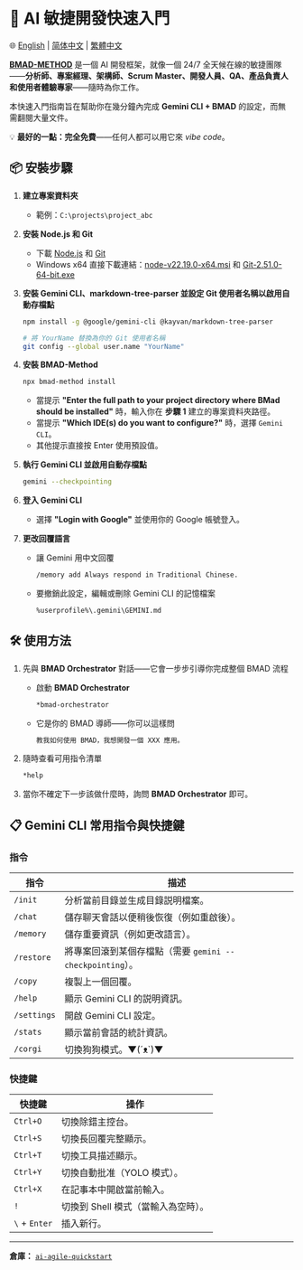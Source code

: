# 🚀 AI 敏捷開發快速入門

🌐 [English](README.md) | [简体中文](README.zh-CN.md) | [繁體中文](README.zh-TW.md)

**[BMAD-METHOD](https://github.com/bmad-code-org/BMAD-METHOD)** 是一個 AI 開發框架，就像一個 24/7 全天候在線的敏捷團隊——**分析師、專案經理、架構師、Scrum Master、開發人員、QA、產品負責人和使用者體驗專家**——隨時為你工作。

本快速入門指南旨在幫助你在幾分鐘內完成 **Gemini CLI + BMAD** 的設定，而無需翻閱大量文件。

💡 **最好的一點：完全免費**——任何人都可以用它來 *vibe code*。

## 📦 安裝步驟

1. **建立專案資料夾**  
   - 範例：`C:\projects\project_abc`

2. **安裝 Node.js 和 Git**  
   - 下載 [Node.js](https://nodejs.org/) 和 [Git](https://git-scm.com/)
   - Windows x64 直接下載連結：[node-v22.19.0-x64.msi](https://nodejs.org/dist/v22.19.0/node-v22.19.0-x64.msi) 和 [Git-2.51.0-64-bit.exe](https://github.com/git-for-windows/git/releases/download/v2.51.0.windows.1/Git-2.51.0-64-bit.exe)

3. **安裝 Gemini CLI、markdown-tree-parser 並設定 Git 使用者名稱以啟用自動存檔點**  
   ```bash
   npm install -g @google/gemini-cli @kayvan/markdown-tree-parser
   
   # 將 YourName 替換為你的 Git 使用者名稱
   git config --global user.name "YourName"
   ```

4. **安裝 BMAD-Method**  
   ```bash
   npx bmad-method install
   ```
   - 當提示 **"Enter the full path to your project directory where BMad should be installed"** 時，輸入你在 **步驟 1** 建立的專案資料夾路徑。
   - 當提示 **"Which IDE(s) do you want to configure?"** 時，選擇 `Gemini CLI`。
   - 其他提示直接按 Enter 使用預設值。

5. **執行 Gemini CLI 並啟用自動存檔點**  
   ```bash
   gemini --checkpointing
   ```

6. **登入 Gemini CLI**  
   - 選擇 **"Login with Google"** 並使用你的 Google 帳號登入。

7. **更改回覆語言**  
   - 讓 Gemini 用中文回覆
      ```bash
      /memory add Always respond in Traditional Chinese.
      ```
   - 要撤銷此設定，編輯或刪除 Gemini CLI 的記憶檔案
      ```bash
      %userprofile%\.gemini\GEMINI.md
      ```

## 🛠 使用方法

1. 先與 **BMAD Orchestrator** 對話——它會一步步引導你完成整個 BMAD 流程  
   - 啟動 **BMAD Orchestrator**
      ```bash
      *bmad-orchestrator
      ```

   - 它是你的 BMAD 導師——你可以這樣問  
      ```bash
      教我如何使用 BMAD，我想開發一個 XXX 應用。
      ```

2. 隨時查看可用指令清單  
   ```bash
   *help
   ```

3. 當你不確定下一步該做什麼時，詢問 **BMAD Orchestrator** 即可。

## 📋 Gemini CLI 常用指令與快捷鍵

### **指令**
| 指令 | 描述 |
|------|------|
| `/init` | 分析當前目錄並生成目錄説明檔案。 |
| `/chat` | 儲存聊天會話以便稍後恢復（例如重啟後）。 |
| `/memory` | 儲存重要資訊（例如更改語言）。 |
| `/restore` | 將專案回滾到某個存檔點（需要 `gemini --checkpointing`）。 |
| `/copy` | 複製上一個回覆。 |
| `/help` | 顯示 Gemini CLI 的説明資訊。 |
| `/settings` | 開啟 Gemini CLI 設定。 |
| `/stats` | 顯示當前會話的統計資訊。 |
| `/corgi` | 切換狗狗模式。▼(´ᴥ`)▼ |

### **快捷鍵**
| 快捷鍵 | 操作 |
|--------|------|
| `Ctrl+O` | 切換除錯主控台。 |
| `Ctrl+S` | 切換長回覆完整顯示。 |
| `Ctrl+T` | 切換工具描述顯示。 |
| `Ctrl+Y` | 切換自動批准（YOLO 模式）。 |
| `Ctrl+X` | 在記事本中開啟當前輸入。 |
| `!` | 切換到 Shell 模式（當輸入為空時）。 |
| `\` + `Enter` | 插入新行。 |

---

**倉庫：** [`ai-agile-quickstart`](https://github.com/TheJYU/ai-agile-quickstart)  
